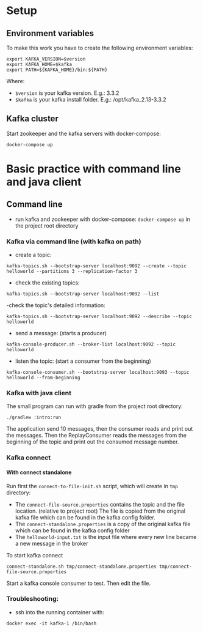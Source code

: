 # Setup

## Environment variables

To make this work you have to create the following environment variables:
```
export KAFKA_VERSION=$version
export KAFKA_HOME=$kafka
export PATH=${KAFKA_HOME}/bin:${PATH}
```

Where:
- `$version` is your kafka version. E.g.: 3.3.2
- `$kafka` is your kafka install folder. E.g.: /opt/kafka_2.13-3.3.2

## Kafka cluster

Start zookeeper and the kafka servers with docker-compose:
```
docker-compose up
```

# Basic practice with command line and java client

## Command line

- run kafka and zookeeper with docker-compose: `docker-compose up` in the project root directory

### Kafka via command line (with kafka on path)

- create a topic:
```
kafka-topics.sh --bootstrap-server localhost:9092 --create --topic helloworld --partitions 3 --replication-factor 3
```

- check the existing topics:
```
kafka-topics.sh --bootstrap-server localhost:9092 --list
```
-check the topic's detailed information:
```
kafka-topics.sh --bootstrap-server localhost:9092 --describe --topic helloworld
```

- send a message: (starts a producer)
```
kafka-console-producer.sh --broker-list localhost:9092 --topic helloworld
```

- listen the topic: (start a consumer from the beginning)
```
kafka-console-consumer.sh --bootstrap-server localhost:9093 --topic helloworld --from-beginning
```

### Kafka with java client

The small program can run with gradle from the project root directory:
```
./gradlew :intro:run
```

The application send 10 messages, then the consumer reads and print out the messages.
Then the ReplayConsumer reads the messages from the beginning of the topic and print out the consumed
message number.

### Kafka connect

#### With connect standalone

Run first the `connect-to-file-init.sh` script, which will create in `tmp` directory:
- The `connect-file-source.properties` contains the topic and the file location. (relative to project root) The file is
copied from the original kafka file which can be found in the kafka config folder.
- The `connect-standalone.properties` is a copy of the original kafka file which can be found in the kafka config folder
- The `helloworld-input.txt` is the input file where every new line became a new message in the broker

To start kafka connect
```
connect-standalone.sh tmp/connect-standalone.properties tmp/connect-file-source.properties
```

Start a kafka console consumer to test. Then edit the file.

### Troubleshooting:

- ssh into the running container with:
```
docker exec -it kafka-1 /bin/bash
```